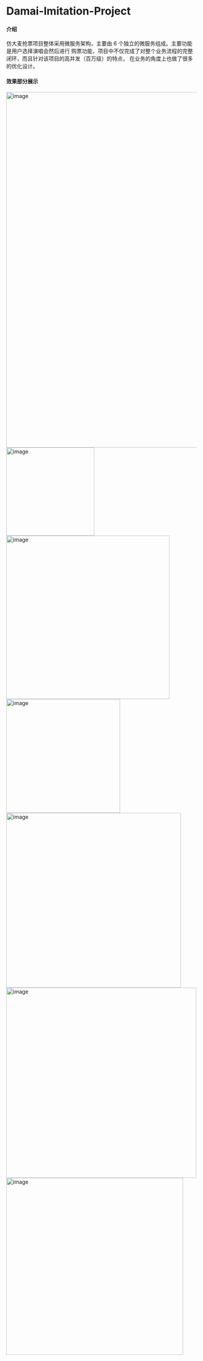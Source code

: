 # Damai-Imitation-Project

#### 介绍
仿大麦抢票项目整体采用微服务架构，主要由 6 个独立的微服务组成。主要功能是用户选择演唱会然后进行
购票功能，项目中不仅完成了对整个业务流程的完整闭环，而且针对该项目的高并发（百万级）的特点，
在业务的角度上也做了很多的优化设计。



#### 效果部分展示
<img width="940" alt="image" src="https://github.com/user-attachments/assets/00547914-0d0c-4477-95a5-3da0f107e64c" />
<img width="233" alt="image" src="https://github.com/user-attachments/assets/ec3c9919-be00-4cbe-b8cd-354a6fa067a5" />
<img width="432" alt="image" src="https://github.com/user-attachments/assets/3b2134e6-9f05-4697-8ddd-45c8e020e1eb" />
<img width="301" alt="image" src="https://github.com/user-attachments/assets/37b1fae1-f92a-44d4-9c07-c73318304b3e" />
<img width="462" alt="image" src="https://github.com/user-attachments/assets/196c5f5d-73e3-49d6-9b10-6bebac8a3d25" />
<img width="503" alt="image" src="https://github.com/user-attachments/assets/dfae7794-9c92-42b4-93f8-3211cc62e8c3" />
<img width="468" alt="image" src="https://github.com/user-attachments/assets/7da4abe9-97d3-44cc-b1de-486b09644e19" />

